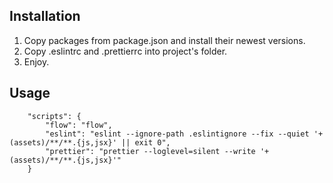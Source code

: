 ## Installation

1. Copy packages from package.json and install their newest versions.
2. Copy .eslintrc and .prettierrc into project's folder.
3. Enjoy.

## Usage

```
    "scripts": {
        "flow": "flow",
        "eslint": "eslint --ignore-path .eslintignore --fix --quiet '+(assets)/**/**.{js,jsx}' || exit 0",
        "prettier": "prettier --loglevel=silent --write '+(assets)/**/**.{js,jsx}'"
    }
```
